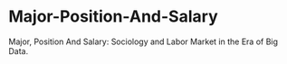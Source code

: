 # Major-Position-And-Salary
Major, Position And Salary: Sociology and Labor Market in the Era of Big Data.

